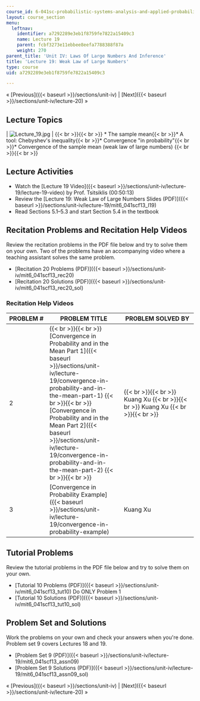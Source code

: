 ```yaml
---
course_id: 6-041sc-probabilistic-systems-analysis-and-applied-probability-fall-2013
layout: course_section
menu:
  leftnav:
    identifier: a7292289e3eb1f8759fe7822a15409c3
    name: Lecture 19
    parent: fcbf3273e11ebbee8eefa7788388f87a
    weight: 270
parent_title: 'Unit IV: Laws Of Large Numbers And Inference'
title: 'Lecture 19: Weak Law of Large Numbers'
type: course
uid: a7292289e3eb1f8759fe7822a15409c3

---
```


« [Previous]({{< baseurl >}}/sections/unit-iv) | [Next]({{< baseurl >}}/sections/unit-iv/lecture-20) »

Lecture Topics
--------------

| ![Lecture_19.jpg](/coursemedia/6-041sc-probabilistic-systems-analysis-and-applied-probability-fall-2013/26bdaf1b09d1be4d3cb05b4b6ca7feff_Lecture_19.jpg) |  {{< br >}}{{< br >}} *   The sample mean{{< br >}}*   A tool: Chebyshev's inequality{{< br >}}*   Convergence "in probability"{{< br >}}*   Convergence of the sample mean (weak law of large numbers) {{< br >}}{{< br >}}  

Lecture Activities
------------------

*   Watch the [Lecture 19 Video]({{< baseurl >}}/sections/unit-iv/lecture-19/lecture-19-video) by Prof. Tsitsiklis (00:50:13)
*   Review the [Lecture 19: Weak Law of Large Numbers Slides (PDF)]({{< baseurl >}}/sections/unit-iv/lecture-19/mit6_041scf13_l19)
*   Read Sections 5.1–5.3 and start Section 5.4 in the textbook

Recitation Problems and Recitation Help Videos
----------------------------------------------

Review the recitation problems in the PDF file below and try to solve them on your own. Two of the problems have an accompanying video where a teaching assistant solves the same problem.

*   [Recitation 20 Problems (PDF)]({{< baseurl >}}/sections/unit-iv/mit6_041scf13_rec20)
*   [Recitation 20 Solutions (PDF)]({{< baseurl >}}/sections/unit-iv/mit6_041scf13_rec20_sol)

### Recitation Help Videos

| PROBLEM # | PROBLEM TITLE | PROBLEM SOLVED BY |
| --- | --- | --- |
| 2 |  {{< br >}}{{< br >}} [Convergence in Probability and in the Mean Part 1]({{< baseurl >}}/sections/unit-iv/lecture-19/convergence-in-probability-and-in-the-mean-part-1) {{< br >}}{{< br >}} [Convergence in Probability and in the Mean Part 2]({{< baseurl >}}/sections/unit-iv/lecture-19/convergence-in-probability-and-in-the-mean-part-2) {{< br >}}{{< br >}}  |  {{< br >}}{{< br >}} Kuang Xu {{< br >}}{{< br >}} Kuang Xu {{< br >}}{{< br >}}  |
| 3 | [Convergence in Probability Example]({{< baseurl >}}/sections/unit-iv/lecture-19/convergence-in-probability-example) | Kuang Xu 

Tutorial Problems
-----------------

Review the tutorial problems in the PDF file below and try to solve them on your own.

*   [Tutorial 10 Problems (PDF)]({{< baseurl >}}/sections/unit-iv/mit6_041scf13_tut10) Do ONLY Problem 1
*   [Tutorial 10 Solutions (PDF)]({{< baseurl >}}/sections/unit-iv/mit6_041scf13_tut10_sol)

Problem Set and Solutions
-------------------------

Work the problems on your own and check your answers when you're done. Problem set 9 covers Lectures 18 and 19.

*   [Problem Set 9 (PDF)]({{< baseurl >}}/sections/unit-iv/lecture-19/mit6_041scf13_assn09)
*   [Problem Set 9 Solutions (PDF)]({{< baseurl >}}/sections/unit-iv/lecture-19/mit6_041scf13_assn09_sol)

« [Previous]({{< baseurl >}}/sections/unit-iv) | [Next]({{< baseurl >}}/sections/unit-iv/lecture-20) »